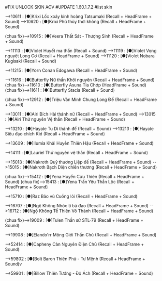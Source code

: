 #FIX UNLOCK SKIN AOV
#UPDATE 1.60.1.7.2
#list skin

-->10611 : [●]Krixi Lốc xoáy kinh hoàng Tatsumaki (Recall + HeadFrame + Sound)
-->10620 : [●]Krixi Phù thủy thời không (Recall + HeadFrame + Sound)

(chua fix)-->10915 : [●]Veera Thất Sát - Thượng Sinh (Recall + HeadFrame + Sound)

-->11113 : [●]Violet Huyết ma thần (Recall + Sound)
-->11119 : [●]Violet Vọng nguyệt Long Cơ (Recall + HeadFrame + Sound)
-->11120 : [●]Violet Nobara Kugisaki (Recall + Sound)

-->11215 : [●]Yorn Conan Edogawa (Recall + HeadFrame + Sound)

-->11616 : [●]Butterfly Nữ thần Khởi nguyên (Recall + HeadFrame + Sound)
(chua fix)-->11610 : [●]Butterfly Asuna Tia Chớp (HeadFrame + Sound)
(chua fix)-->11611 : [●]Butterfly Stacia (Recall + Sound)

(chua fix)-->12912 : [●]Triệu Vân Minh Chung Long Đế (Recall + HeadFrame + Sound)

-->13011 : [●]Airi Bích Hải thánh nữ (Recall + HeadFrame + Sound)
-->13015 : [●]Airi Thứ nguyên Vệ thần (Recall + HeadFrame + Sound)

-->13210 : [●]Hayate Tu Di thánh đế (Recall + Sound)
-->13213 : [●]Hayate Siêu đạo chích Kid (Recall + HeadFrame + Sound)

-->13609 : [●]Ilumia Khải Huyền Thiên Hậu (Recall + HeadFrame + Sound)

-->14111 : [●]Lauriel Thứ nguyên vệ thần (Recall + HeadFrame + Sound)

-->15013 : [●]Nakroth Quỷ thương Liệp đế (Recall + HeadFrame + Sound)
-->15015 : [●]Nakroth Bạch Diện chiến thương (Recall + HeadFrame + Sound)

(chua fix)-->15412 : [●]Yena Huyền Cửu Thiên (Recall + HeadFrame + Sound)
(chua fix)-->15413 : [●]Yena Trấn Yêu Thần Lộc (Recall + HeadFrame + Sound)

-->15710 : [●]Raz Bão vũ Cuồng lôi (Recall + HeadFrame + Sound)

-->16707 : [●]Ngộ Không Nhóc tì bá đạo (Recall + HeadFrame + Sound)
-->16712 : [●]Ngộ Không Tề Thiên Võ Thánh (Recall + HeadFrame + Sound)

(chua fix)-->19009 : [●]Tulen Thần sứ STL-79 (Recall + HeadFrame + Sound)

-->19908 : [●]Elando'rr Mộng Giới Thần Chủ (Recall + HeadFrame + Sound)

-->52414 : [●]Capheny Càn Nguyên Điện Chủ (Recall + HeadFrame + Sound)

-->59802 : [●]Bolt Baron Thiên Phủ - Tư Mệnh (Recall + HeadFrame + Sound)v

-->59901 : [●]Billow Thiên Tướng - Độ Ách (Recall + HeadFrame + Sound)
